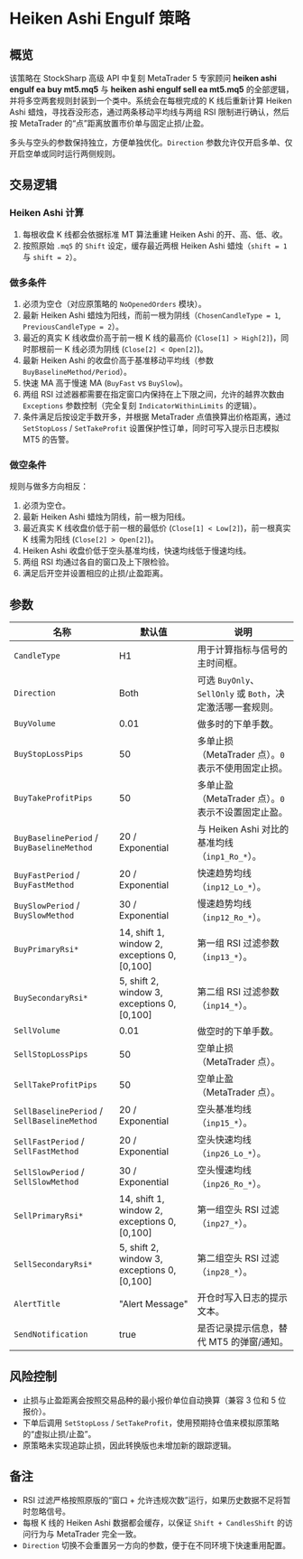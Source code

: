 # Heiken Ashi Engulf 策略

## 概览
该策略在 StockSharp 高级 API 中复刻 MetaTrader 5 专家顾问 **heiken ashi engulf ea buy mt5.mq5** 与 **heiken ashi engulf sell ea mt5.mq5** 的全部逻辑，并将多空两套规则封装到一个类中。系统会在每根完成的 K 线后重新计算 Heiken Ashi 蜡烛，寻找吞没形态，通过两条移动平均线与两组 RSI 限制进行确认，然后按 MetaTrader 的“点”距离放置市价单与固定止损/止盈。

多头与空头的参数保持独立，方便单独优化。`Direction` 参数允许仅开启多单、仅开启空单或同时运行两侧规则。

## 交易逻辑
### Heiken Ashi 计算
1. 每根收盘 K 线都会依据标准 MT 算法重建 Heiken Ashi 的开、高、低、收。
2. 按照原始 `.mq5` 的 `Shift` 设定，缓存最近两根 Heiken Ashi 蜡烛（`shift = 1` 与 `shift = 2`）。

### 做多条件
1. 必须为空仓（对应原策略的 `NoOpenedOrders` 模块）。
2. 最新 Heiken Ashi 蜡烛为阳线，而前一根为阴线（`ChosenCandleType = 1`, `PreviousCandleType = 2`）。
3. 最近的真实 K 线收盘价高于前一根 K 线的最高价 (`Close[1] > High[2]`)，同时那根前一 K 线必须为阴线 (`Close[2] < Open[2]`)。
4. 最新 Heiken Ashi 的收盘价高于基准移动平均线（参数 `BuyBaselineMethod/Period`）。
5. 快速 MA 高于慢速 MA (`BuyFast` vs `BuySlow`)。
6. 两组 RSI 过滤器都需要在指定窗口内保持在上下限之间，允许的越界次数由 `Exceptions` 参数控制（完全复刻 `IndicatorWithinLimits` 的逻辑）。
7. 条件满足后按设定手数开多，并根据 MetaTrader 点值换算出价格距离，通过 `SetStopLoss` / `SetTakeProfit` 设置保护性订单，同时可写入提示日志模拟 MT5 的告警。

### 做空条件
规则与做多方向相反：
1. 必须为空仓。
2. 最新 Heiken Ashi 蜡烛为阴线，前一根为阳线。
3. 最近真实 K 线收盘价低于前一根的最低价 (`Close[1] < Low[2]`)，前一根真实 K 线需为阳线 (`Close[2] > Open[2]`)。
4. Heiken Ashi 收盘价低于空头基准均线，快速均线低于慢速均线。
5. 两组 RSI 均通过各自的窗口及上下限检验。
6. 满足后开空并设置相应的止损/止盈距离。

## 参数
| 名称 | 默认值 | 说明 |
| --- | --- | --- |
| `CandleType` | H1 | 用于计算指标与信号的主时间框。 |
| `Direction` | Both | 可选 `BuyOnly`、`SellOnly` 或 `Both`，决定激活哪一套规则。 |
| `BuyVolume` | 0.01 | 做多时的下单手数。 |
| `BuyStopLossPips` | 50 | 多单止损（MetaTrader 点）。`0` 表示不使用固定止损。 |
| `BuyTakeProfitPips` | 50 | 多单止盈（MetaTrader 点）。`0` 表示不设置固定止盈。 |
| `BuyBaselinePeriod` / `BuyBaselineMethod` | 20 / Exponential | 与 Heiken Ashi 对比的基准均线（`inp1_Ro_*`）。 |
| `BuyFastPeriod` / `BuyFastMethod` | 20 / Exponential | 快速趋势均线（`inp12_Lo_*`）。 |
| `BuySlowPeriod` / `BuySlowMethod` | 30 / Exponential | 慢速趋势均线（`inp12_Ro_*`）。 |
| `BuyPrimaryRsi*` | 14, shift 1, window 2, exceptions 0, [0,100] | 第一组 RSI 过滤参数（`inp13_*`）。 |
| `BuySecondaryRsi*` | 5, shift 2, window 3, exceptions 0, [0,100] | 第二组 RSI 过滤参数（`inp14_*`）。 |
| `SellVolume` | 0.01 | 做空时的下单手数。 |
| `SellStopLossPips` | 50 | 空单止损（MetaTrader 点）。 |
| `SellTakeProfitPips` | 50 | 空单止盈（MetaTrader 点）。 |
| `SellBaselinePeriod` / `SellBaselineMethod` | 20 / Exponential | 空头基准均线（`inp15_*`）。 |
| `SellFastPeriod` / `SellFastMethod` | 20 / Exponential | 空头快速均线（`inp26_Lo_*`）。 |
| `SellSlowPeriod` / `SellSlowMethod` | 30 / Exponential | 空头慢速均线（`inp26_Ro_*`）。 |
| `SellPrimaryRsi*` | 14, shift 1, window 2, exceptions 0, [0,100] | 第一组空头 RSI 过滤（`inp27_*`）。 |
| `SellSecondaryRsi*` | 5, shift 2, window 3, exceptions 0, [0,100] | 第二组空头 RSI 过滤（`inp28_*`）。 |
| `AlertTitle` | "Alert Message" | 开仓时写入日志的提示文本。 |
| `SendNotification` | true | 是否记录提示信息，替代 MT5 的弹窗/通知。 |

## 风险控制
- 止损与止盈距离会按照交易品种的最小报价单位自动换算（兼容 3 位和 5 位报价）。
- 下单后调用 `SetStopLoss` / `SetTakeProfit`，使用预期持仓值来模拟原策略的“虚拟止损/止盈”。
- 原策略未实现追踪止损，因此转换版也未增加新的跟踪逻辑。

## 备注
- RSI 过滤严格按照原版的“窗口 + 允许违规次数”运行，如果历史数据不足将暂时忽略信号。
- 每根 K 线的 Heiken Ashi 数据都会缓存，以保证 `Shift + CandlesShift` 的访问行为与 MetaTrader 完全一致。
- `Direction` 切换不会重置另一方向的参数，便于在不同环境下快速重用配置。
